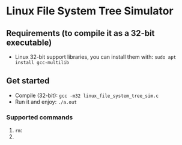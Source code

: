 # Linux File System Tree Simulator

## Requirements (to compile it as a 32-bit executable)
* Linux 32-bit support libraries, you can install them with: `sudo apt install gcc-multilib`

## Get started
* Compile (32-bit): `gcc -m32 linux_file_system_tree_sim.c`
* Run it and enjoy: `./a.out`

### Supported commands
1. `rm`: 
2. 

